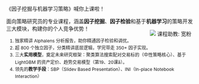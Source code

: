 <div class="admonition tip">
<style>
    ol>li {
        font-size: 12px;
        margin: 0;
        line-height: 1.2rem;
    }
</style>
<p class="admonition-title">《因子挖掘与机器学习策略》喊你上课啦！</p>
<p>面向策略研究员的专业课程，涵盖<b>因子挖掘</b>、<b>因子检验</b>和基于<b>机器学习</b>的策略开发三大模块，构建你的个人竞争优势！</p>

<ol>
<div style="text-align:center;width:120px;float:right;margin-top:-20px">
<img src="https://images.jieyu.ai/images/hot/quantfans.png"/>
<span>课程助教: 宽粉</span>
</div>

<li>独家精讲 Alphalens 分析报告，助你精通因子检验和调优。</li>
<li>超 800 个独立因子，分类精讲底层逻辑，学完带走 350+ 因子实现。</li>
<li>三大<b>实用模型</b>，奠定未来研究框架：聚类算法搜索配对交易标的（中性策略核心）、基于 LightGBM 的资产定价、趋势交易模型（第19、20课å）。</li>
<li>领先的<b>教学手段</b>：SBP（Slidev Based Presentation）、INI（In-place Notebook Interaction）</li>
</ol>

<!-- <hr style="border-bottom:1px solid #ccc;height:1px;width:20%">
<p style="font-size:10px !important">1. 示例模型思路新颖。未来一段时间，你都可以围绕这些模型增加因子、优化参数，构建出领先的量化策略系统。</p> -->
</div>

